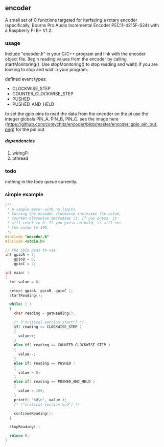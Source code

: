 ## encoder
A small set of C functions targeted for iterfacing a rotary encoder (specifically, Bourns Pro Audio Incremental Encoder PEC11-4215F-S24) with a Raspberry Pi B+ V1.2.

### usage
Include "encoder.h" in your C/C++ program and link with the encoder object file. Begin reading values from the encoder by calling startMonitoring(). Use stopMonitoring() to stop reading and wait() if you are looking to stop and wait in your program.

defined event types:
  - CLOCKWISE_STEP
  - COUNTER_CLOCKWISE_STEP
  - PUSHED
  - PUSHED_AND_HELD

to set the gpio pins to read the data from the encoder on the pi use the integer globals PIN_A, PIN_B, PIN_C. see the image here (https://github.com/comychitz/encoder/blob/master/encoder_gpio_pin_out.png) for the pin out.

##### dependencies
1. wiringPi 
2. pthread

### todo
nothing in the todo queue currently.

### simple example
```C
/**
 * A simple meter with no limits
 * Turning the encoder clockwise increases the value, 
 * counter-clockwise decreases it. If you press, it 
 * will reset to 0. If you press an hold, it will set 
 * the value to 100.
 */
#include "encoder.h"
#include <stdio.h>

// the gpio pins to use
int gpioA = 7,
    gpioB = 0,
    gpioC = 2;

int main( )
{
  int value = 0;

  setup( gpioA, gpioB, gpioC );    
  startReading();

  while( 1 ) 
  {
    char reading = getReading();

    /* ["critical section start"] */
    if( reading == CLOCKWISE_STEP )
    {
      value++;
    }   
    else if( reading == COUNTER_CLOCKWISE_STEP )
    {
      value--;
    }   
    else if( reading == PUSHED )
    {
      value = 0;
    } 
    else if( reading == PUSHED_AND_HELD )
    {
      value = 100;
    }
    printf( "%d\n", value );
    /* ["critical section end"] */

    continueReading(); 
  }

  stopReading();

  return 0;
}
```
